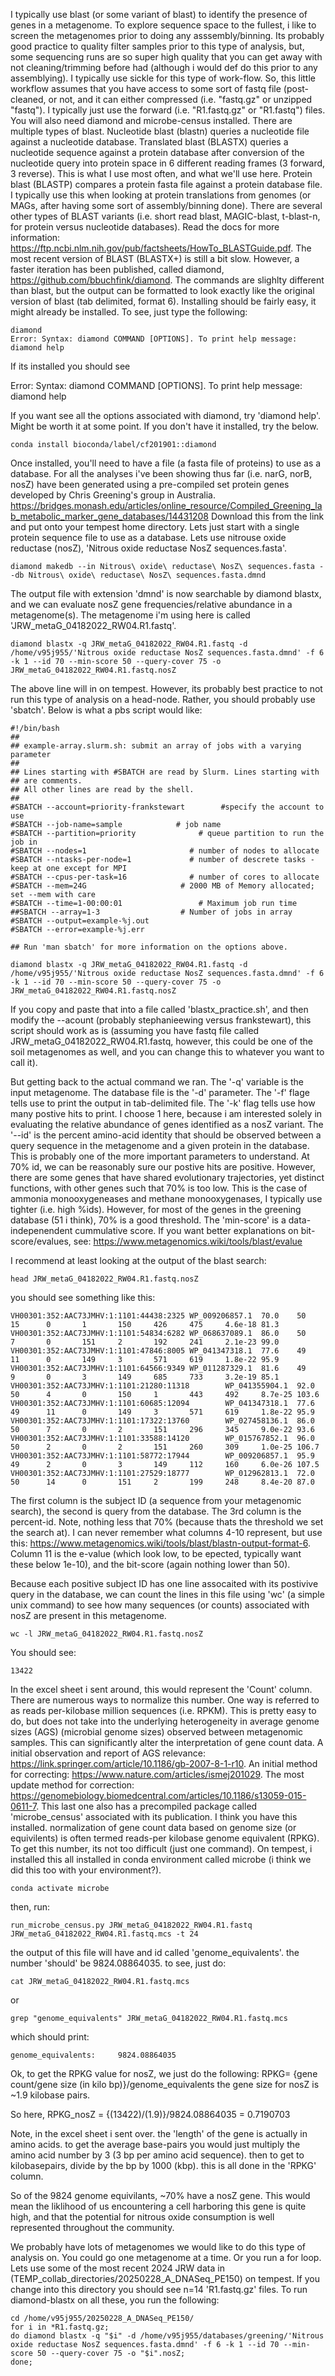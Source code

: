 I typically use blast (or some variant of blast) to identify the presence of genes in a metagenome. To explore sequence space to the fullest, i like to screen the metagenomes prior to doing any asssembly/binning. Its probably good practice to quality filter samples prior to this type of analysis, but, some sequencing runs are so super high quality that you can get away with not cleaning/trimming before had (although i would def do this prior to any assemblying). I typically use sickle for this type of work-flow. 
So, this little workflow assumes that you have access to some sort of fastq file (post-cleaned, or not, and it can either compressed (i.e. "fastq.gz" or unzipped "fastq"). I typically just use the forward (i.e. "R1.fastq.gz" or "R1.fastq") files. You will also need diamond and microbe-census installed. 
There are multiple types of blast. Nucleotide blast (blastn) queries a nucleotide file against a nucleotide database. Translated blast (BLASTX) queries a nucleotide sequence against a protein database after conversion of the nucleotide query into protein space in 6 different reading frames (3 forward, 3 reverse). This is what I use most often, and what we'll use here. Protein blast (BLASTP) compares a protein fasta file against a protein database file. I typically use this when looking at protein translations from genomes (or MAGs, after having some sort of assembly/binning done). There are several other types of BLAST variants (i.e. short read blast, MAGIC-blast, t-blast-n, for protein versus nucleotide databases). Read the docs for more information: https://ftp.ncbi.nlm.nih.gov/pub/factsheets/HowTo_BLASTGuide.pdf. The most recent version of BLAST (BLASTX+) is still a bit slow. However, a faster iteration has been published, called diamond, https://github.com/bbuchfink/diamond. The commands are slighlty different than blast, but the output can be formatted to look exactly like the original version of blast (tab delimited, format 6). 
Installing should be fairly easy, it might already be installed. To see, just type the following:

```
diamond
Error: Syntax: diamond COMMAND [OPTIONS]. To print help message: diamond help
```
If its installed you should see 

Error: Syntax: diamond COMMAND [OPTIONS]. To print help message: diamond help

If you want see all the options associated with diamond, try 'diamond help'. Might be worth it at some point.
If you don't have it installed, try the below.

```
conda install bioconda/label/cf201901::diamond

```
Once installed, you'll need to have a file (a fasta file of proteins) to use as a database. For all the analyses i've been showing thus far (i.e. narG, norB, nosZ) have been generated using a pre-compiled set protein genes developed by Chris Greening's group in Australia. https://bridges.monash.edu/articles/online_resource/Compiled_Greening_lab_metabolic_marker_gene_databases/14431208
Download this from the link and put onto your tempest home directory. Lets just start with a single protein sequence file to use as a database. Lets use nitrouse oxide reductase (nosZ), 'Nitrous oxide reductase NosZ sequences.fasta'.

```
diamond makedb --in Nitrous\ oxide\ reductase\ NosZ\ sequences.fasta --db Nitrous\ oxide\ reductase\ NosZ\ sequences.fasta.dmnd
```
The output file with extension 'dmnd' is now searchable by diamond blastx, and we can evaluate nosZ gene frequencies/relative abundance in a metagenome(s). 
The metagenome i'm using here is called 'JRW_metaG_04182022_RW04.R1.fastq'.

```
diamond blastx -q JRW_metaG_04182022_RW04.R1.fastq -d /home/v95j955/'Nitrous oxide reductase NosZ sequences.fasta.dmnd' -f 6 -k 1 --id 70 --min-score 50 --query-cover 75 -o JRW_metaG_04182022_RW04.R1.fastq.nosZ
```
The above line will in on tempest. However, its probably best practice to not run this type of analysis on a head-node. Rather, you should probably use 'sbatch'. Below is what a pbs script would like:

```
#!/bin/bash
##
## example-array.slurm.sh: submit an array of jobs with a varying parameter
##
## Lines starting with #SBATCH are read by Slurm. Lines starting with ## are comments.
## All other lines are read by the shell.
##
#SBATCH --account=priority-frankstewart        #specify the account to use
#SBATCH --job-name=sample            # job name
#SBATCH --partition=priority              # queue partition to run the job in
#SBATCH --nodes=1                       # number of nodes to allocate
#SBATCH --ntasks-per-node=1             # number of descrete tasks - keep at one except for MPI
#SBATCH --cpus-per-task=16              # number of cores to allocate
#SBATCH --mem=24G                     # 2000 MB of Memory allocated; set --mem with care
#SBATCH --time=1-00:00:01                 # Maximum job run time
##SBATCH --array=1-3                  # Number of jobs in array
#SBATCH --output=example-%j.out
#SBATCH --error=example-%j.err

## Run 'man sbatch' for more information on the options above.

diamond blastx -q JRW_metaG_04182022_RW04.R1.fastq -d /home/v95j955/'Nitrous oxide reductase NosZ sequences.fasta.dmnd' -f 6 -k 1 --id 70 --min-score 50 --query-cover 75 -o JRW_metaG_04182022_RW04.R1.fastq.nosZ
```
If you copy and paste that into a file called 'blastx_practice.sh', and then modify the --acount (probably stephanieewing versus frankstewart), this script should work as is (assuming you have fastq file called JRW_metaG_04182022_RW04.R1.fastq, however, this could be one of the soil metagenomes as well, and you can change this to whatever you want to call it). 

But getting back to the actual command we ran. The '-q' variable is the input metagenome. The database file is the '-d' parameter. The '-f' flage tells use to print the output in tab-delimited file.
The '-k' flag tells use how many postive hits to print. I choose 1 here, because i am interested solely in evaluating the relative abundance of genes identified as a nosZ variant. The '--id' is the percent amino-acid identity that should be observed between a query sequence in the metagenome and a given protein in the database. This is probably one of the more important parameters to understand. At 70% id, we can be reasonably sure our postive hits are positive. However, there are some genes that have shared evolutionary trajectories, yet distinct functions, with other genes such that 70% is too low. This is the case of ammonia monooxygeneases and methane monooxygenases, I typically use tighter (i.e. high %ids). However, for most of the genes in the greening database (51 i think), 70% is a good threshold. The 'min-score' is a data-indepenendent cummulative score. If you want better explanations on bit-score/evalues, see:
https://www.metagenomics.wiki/tools/blast/evalue

I recommend at least looking at the output of the blast search:
```
head JRW_metaG_04182022_RW04.R1.fastq.nosZ
```
you should see something like this:
```
VH00301:352:AAC73JMHV:1:1101:44438:2325 WP_009206857.1  70.0    50      15      0       1       150     426     475     4.6e-18 81.3
VH00301:352:AAC73JMHV:1:1101:54834:6282 WP_068637089.1  86.0    50      7       0       151     2       192     241     2.1e-23 99.0
VH00301:352:AAC73JMHV:1:1101:47846:8005 WP_041347318.1  77.6    49      11      0       149     3       571     619     1.8e-22 95.9
VH00301:352:AAC73JMHV:1:1101:64566:9349 WP_011287329.1  81.6    49      9       0       3       149     685     733     3.2e-19 85.1
VH00301:352:AAC73JMHV:1:1101:21280:11318        WP_041355904.1  92.0    50      4       0       150     1       443     492     8.7e-25 103.6
VH00301:352:AAC73JMHV:1:1101:60685:12094        WP_041347318.1  77.6    49      11      0       149     3       571     619     1.8e-22 95.9
VH00301:352:AAC73JMHV:1:1101:17322:13760        WP_027458136.1  86.0    50      7       0       2       151     296     345     9.0e-22 93.6
VH00301:352:AAC73JMHV:1:1101:33588:14120        WP_015767852.1  96.0    50      2       0       2       151     260     309     1.0e-25 106.7
VH00301:352:AAC73JMHV:1:1101:58772:17944        WP_009206857.1  95.9    49      2       0       3       149     112     160     6.0e-26 107.5
VH00301:352:AAC73JMHV:1:1101:27529:18777        WP_012962813.1  72.0    50      14      0       151     2       199     248     8.4e-20 87.0
```
The first column is the subject ID (a sequence from your metagenomic search), the second is query from the database. The 3rd column is the percent-id. Note, nothing less that 70% (because thats the threshold we set the search at). I can never remember what columns 4-10 represent, but use this: https://www.metagenomics.wiki/tools/blast/blastn-output-format-6. Column 11 is the e-value (which look low, to be epected, typically want these below 1e-10), and the bit-score (again nothing lower than 50). 

Because each positive subject ID has one line assocaited with its postivive query in the database, we can count the lines in this file using 'wc' (a simple unix command) to see how many sequences (or counts) associated with nosZ are present in this metagenome.

```
wc -l JRW_metaG_04182022_RW04.R1.fastq.nosZ
```
You should see:
```
13422
```
In the excel sheet i sent around, this would represent the 'Count' column. 
There are numerous ways to normalize this number. One way is referred to as reads per-kilobase million sequences (i.e. RPKM).
This is pretty easy to do, but does not take into the underlying heterogeneity in average genome sizes (AGS) (microbial genome sizes) observed between metagenomic samples. 
This can significantly alter the interpretation of gene count data. 
A initial observation and report of AGS relevance: https://link.springer.com/article/10.1186/gb-2007-8-1-r10. 
An initial method for correcting: https://www.nature.com/articles/ismej201029. 
The most update method for correction: https://genomebiology.biomedcentral.com/articles/10.1186/s13059-015-0611-7.
This last one also has a precompiled package called 'microbe_census' associated with its publication. 
I think you have this installed. normalization of gene count data based on genome size (or equivilents) is often termed reads-per kilobase genome equivalent (RPKG).  
To get this number, its not too difficult (just one command). On tempest, i installed this all installed in conda environment called microbe (i think we did this too with your environment?).

```
conda activate microbe
```
then, run:
```
run_microbe_census.py JRW_metaG_04182022_RW04.R1.fastq JRW_metaG_04182022_RW04.R1.fastq.mcs -t 24
```
the output of this file will have and id called 'genome_equivalents'.
the number 'should' be 9824.08864035. to see, just do:
```
cat JRW_metaG_04182022_RW04.R1.fastq.mcs
```
or 
```
grep "genome_equivalents" JRW_metaG_04182022_RW04.R1.fastq.mcs
```
which should print:
```
genome_equivalents:     9824.08864035
```
Ok, to get the RPKG value for nosZ, we just do the following:
RPKG= {gene count/gene size (in kilo bp)}/genome_equivalents
the gene size for nosZ is ~1.9 kilobase pairs. 

So here, RPKG_nosZ = {(13422)/(1.9)}/9824.08864035 = 0.7190703

Note, in the excel sheet i sent over. the 'length' of the gene is actually in amino acids.
to get the average base-pairs you would just multiply the amino acid number by 3 (3 bp per amino acid sequence).
then to get to kilobasepairs, divide by the bp by 1000 (kbp). this is all done in the 'RPKG' column. 

So of the 9824 genome equivilants, ~70% have a nosZ gene. This would mean the liklihood of us encountering a cell harboring this gene is quite high, and that the potential for nitrous oxide consumption is well represented throughout the community. 

We probably have lots of metagenomes we would like to do this type of analysis on. You could go one metagenome at a time. Or you run a for loop.
Lets use some of the most recent 2024 JRW data in (TEMP_collab_directories/20250228_A_DNASeq_PE150) on tempest.
If you change into this directory you should see n=14 'R1.fastq.gz' files. To run diamond-blastx on all these, you run the following:
```
cd /home/v95j955/20250228_A_DNASeq_PE150/
for i in *R1.fastq.gz;
do diamond blastx -q "$i" -d /home/v95j955/databases/greening/'Nitrous oxide reductase NosZ sequences.fasta.dmnd' -f 6 -k 1 --id 70 --min-score 50 --query-cover 75 -o "$i".nosZ;
done;
```

